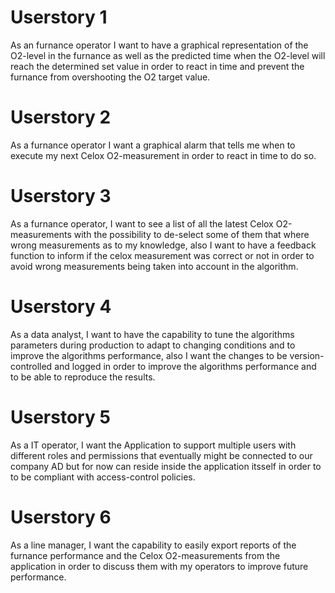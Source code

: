 # Userstory 1
As an furnance operator
I want to have a graphical representation of the O2-level in the furnance as well as the predicted time when the O2-level will reach the determined set value
in order to react in time and prevent the furnance from overshooting the O2 target value.

# Userstory 2  
As a furnance operator
I want a graphical alarm that tells me when to execute my next Celox O2-measurement
in order to react in time to do so.

# Userstory 3
As a furnance operator,
I want to see a list of all the latest Celox O2-measurements with the possibility to de-select some of them that where wrong measurements as to my knowledge, also I want to have a feedback function to inform if the celox measurement was correct or not
in order to avoid wrong measurements being taken into account in the algorithm.

# Userstory 4
As a data analyst,
I want to have the capability to tune the algorithms parameters during production to adapt to changing conditions and to improve the algorithms performance, also I want the changes to be version-controlled and logged
in order to improve the algorithms performance and to be able to reproduce the results.

# Userstory 5
As a IT operator,
I want the Application to support multiple users with different roles and permissions that eventually might be connected to our company AD but for now can reside inside the application itsself
in order to to be compliant with access-control policies.

# Userstory 6
As a line manager,
I want the capability to easily export reports of the furnance performance and the Celox O2-measurements from the application 
in order to discuss them with my operators to improve future performance.